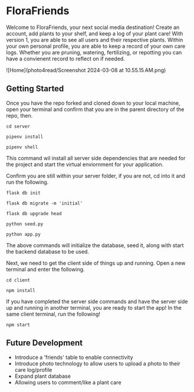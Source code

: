 

# FloraFriends


Welcome to FloraFriends, your next social media destination! Create an account, add plants to your shelf, and keep a log of your plant care! With version 1, you are able to see all users and their respective plants. Within your own personal profile, you are able to keep a record of your own care logs. Whether you are pruning, watering, fertilizing, or repotting you can have a convienent record to reflect on if needed.

![Home](photo4read/Screenshot 2024-03-08 at 10.55.15 AM.png)

## Getting Started

Once you have the repo forked and cloned down to your local machine, open your terminal and confirm that you are in the parent directory of the repo, then.


    cd server

    pipenv install

    pipenv shell


This command wil install all server side dependencies that are needed for the project and start the virtual enviornment for your application.

Confirm you are still within your server folder, if you are not, cd into it and run the following.

    flask db init

    flask db migrate -m 'initial'

    flask db upgrade head

    python seed.py
    
    python app.py

The above commands will initialize the database, seed it, along with start the backend database to be used.

Next, we need to get the client side of things up and running. Open a new terminal and enter the following. 


    cd client

    npm install

If you have completed the server side commands and have the server side up and running in another terminal, you are ready to start the app! In the same client terminal, run the following!

    npm start


## Future Development

- Introduce a 'friends' table to enable connectivity
- Introduce photo technology to allow users to upload a photo to their care log/profile
- Expand plant database
- Allowing users to comment/like a plant care
